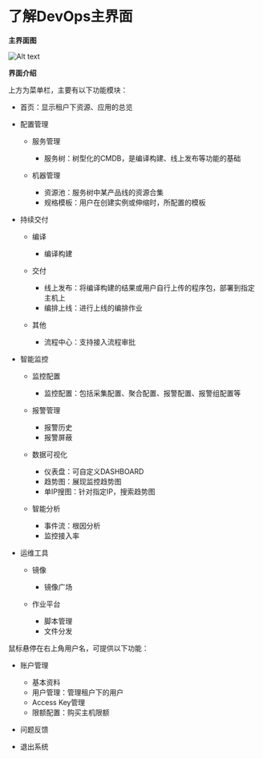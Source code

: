 # 了解DevOps主界面

**主界面图**
 
![Alt text](https://github.com/jdcloudcom/cn/blob/DevOps/image/DevOps/Operation3.png)

**界面介绍**

上方为菜单栏，主要有以下功能模块：

- 首页：显示租户下资源、应用的总览

- 配置管理

  - 服务管理
    - 服务树：树型化的CMDB，是编译构建、线上发布等功能的基础
    
  - 机器管理
    - 资源池：服务树中某产品线的资源合集
    - 规格模板：用户在创建实例或伸缩时，所配置的模板
    
- 持续交付

  - 编译
    - 编译构建
    
  - 交付
    - 线上发布：将编译构建的结果或用户自行上传的程序包，部署到指定主机上
    - 编排上线：进行上线的编排作业
    
  - 其他
    - 流程中心：支持接入流程审批
    
- 智能监控

  - 监控配置
    - 监控配置：包括采集配置、聚合配置、报警配置、报警组配置等
    
  - 报警管理
    - 报警历史
    - 报警屏蔽
    
  - 数据可视化
    - 仪表盘：可自定义DASHBOARD
    - 趋势图：展现监控趋势图
    - 单IP搜图：针对指定IP，搜索趋势图
    
  - 智能分析
    - 事件流：根因分析
    - 监控接入率
    
- 运维工具

  - 镜像
    - 镜像广场
    
  - 作业平台
    - 脚本管理
    - 文件分发

鼠标悬停在右上角用户名，可提供以下功能：

- 账户管理

  - 基本资料
  - 用户管理：管理租户下的用户
  - Access Key管理
  - 限额配置：购买主机限额
  
- 问题反馈

- 退出系统
